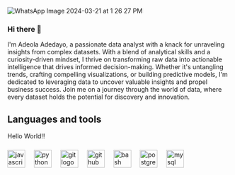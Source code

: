 
![WhatsApp Image 2024-03-21 at 1 26 27 PM](https://github.com/AnalystCam/AnalystCam/assets/152416696/b8abdeae-5c90-4492-95a0-f30685471ad8)

### Hi there 👋

I'm Adeola Adedayo, a passionate data analyst with a knack for unraveling insights from complex datasets. With a blend of analytical skills and a curiosity-driven mindset, I thrive on transforming raw data into actionable intelligence that drives informed decision-making. Whether it's untangling trends, crafting compelling visualizations, or building predictive models, I'm dedicated to leveraging data to uncover valuable insights and propel business success. Join me on a journey through the world of data, where every dataset holds the potential for discovery and innovation.

## Languages and tools
<p align="left">Hello World!!</p>

###

<div align="left">
  <img src="https://cdn.jsdelivr.net/gh/devicons/devicon/icons/javascript/javascript-original.svg" height="40" alt="javascript logo"  />
  <img width="12" />
  <img src="https://cdn.jsdelivr.net/gh/devicons/devicon/icons/python/python-original.svg" height="40" alt="python logo"  />
  <img width="12" />
  <img src="https://cdn.jsdelivr.net/gh/devicons/devicon/icons/git/git-original.svg" height="40" alt="git logo"  />
  <img width="12" />
  <img src="https://cdn.jsdelivr.net/gh/devicons/devicon/icons/github/github-original.svg" height="40" alt="github logo"  />
  <img width="12" />
  <img src="https://cdn.jsdelivr.net/gh/devicons/devicon/icons/bash/bash-original.svg" height="40" alt="bash logo"  />
  <img width="12" />
  <img src="https://cdn.jsdelivr.net/gh/devicons/devicon/icons/postgresql/postgresql-original.svg" height="40" alt="postgresql logo"  />
  <img width="12" />
  <img src="https://cdn.jsdelivr.net/gh/devicons/devicon/icons/mysql/mysql-original.svg" height="40" alt="mysql logo"  />
</div>

###

<div align="left">
</div>

###
